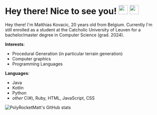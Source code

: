 <h1> Hey there! Nice to see you! <img src="https://emojis.slackmojis.com/emojis/images/1588108737/8790/fb-pride.png?1588108737" width="30"/> <img src="https://emojis.slackmojis.com/emojis/images/1531849430/4246/blob-sunglasses.gif?1531849430" width="30"/></h1>

Hey there! I'm Matthias Kovacic, 20 years old from Belgium. Currently I'm still enrolled as a student at the Catcholic University of Leuven for a bachelor/master degree in Computer Science (grad. 2024).

**Interests**:

- Procedural Generation (in particular terrain generation)
- Computer graphics
- Programming Languages

**Languages**:

- Java
- Kotlin
- Python
- *other* C(#), Ruby, HTML, JavaScript, CSS

![PolyRocketMatt's GitHub stats](https://github-readme-stats.vercel.app/api?username=PolyRocketMatt&theme=vue&show_icons=true)
